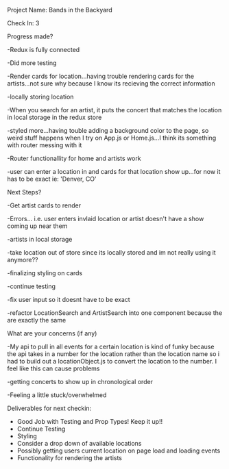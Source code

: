 Project Name: Bands in the Backyard

Check In: 3



Progress made?

-Redux is fully connected 

-Did more testing

-Render cards for location...having trouble rendering cards for the artists...not sure why because I know its recieving the correct information

-locally storing location

-When you search for an artist, it puts the concert that matches the location in local storage in the redux store

-styled more...having touble adding a background color to the page, so weird stuff happens when I try on App.js or Home.js...I think its something with router messing with it

-Router functionallity for home and artists work

-user can enter a location in and cards for that location show up...for now it has to be exact ie: 'Denver, CO'



Next Steps?

-Get artist cards to render

-Errors... i.e. user enters invlaid location or artist doesn't have a show coming up near them

-artists in local storage

-take location out of store since its locally stored and im not really using it anymore??

-finalizing styling on cards 

-continue testing

-fix user input so it doesnt have to be exact

-refactor LocationSearch and ArtistSearch into one component because the are exactly the same




What are your concerns (if any)

-My api to pull in all events for a certain location is kind of funky because the api takes in a number for the location rather than the location name so i had to build out a locationObject.js to convert the location to the number. I feel like this can cause problems

-getting concerts to show up in chronological order

-Feeling a little stuck/overwhelmed




Deliverables for next checkin:
* Good Job with Testing and Prop Types! Keep it up!!
* Continue Testing
* Styling
* Consider a drop down of available locations
* Possibly getting users current location on page load and loading events
* Functionality for rendering the artists

